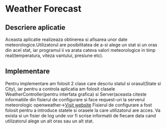 # Weather Forecast
## Descriere aplicatie
Aceasta aplicatie realizeaza obtinerea si afisarea unor date meteorologice.Utilizatorul are posibilitatea de a-si alege un stat si un oras din acel stat, iar programul ii va
arata cateva valori meteorologice in timp real(temperatura, viteza vantului, presiune etc).
## Implementare
Pentru implementare am folosit 2 clase care descriu statul si orasul(State si City), iar pentru a controla aplicatia am folosit clasele WeatherController(pentru interfata grafica)
si Server(aceasta citeste informatiile din fisierul de configurare si face request-uri la serverul meteorologic openweather->[Visit website](https://openweathermap.org/api)
Fisierul de configurare a fost folosit pentru a introduce statele si orasele la care utilizatorul are acces.
Va exista si un fisier de log unde vor fi scrise informatii de fiecare data cand utilizatorul alege un alt oras sau un alt stat.
